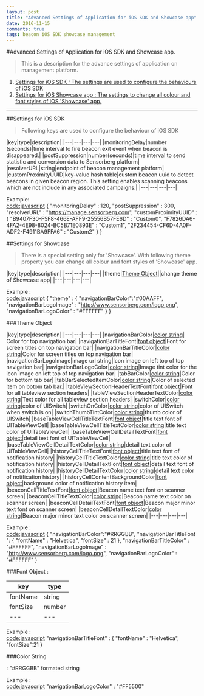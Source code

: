 ```yaml
---
layout: post
title: "Advanced Settings of Application for iOS SDK and Showcase app"
date: 2016-11-15
comments: true
tags: beacon iOS SDK showcase management
---
```



#Advanced Settings of Application for iOS SDK and Showcase app.

> This is a description for the advance settings of application on management platform.

 1. [Settings for iOS SDK : The settings are used to configure the behaviours of iOS SDK](http://sensorberg-dev.github.io/2016/11/Advanced-Settings-of-Application-for-iOS-SDK-and-Showcase-app/#settings-for-ios-sdk)
 2. [Settings for iOS Showcase app : The settings to change all colour and font styles of iOS 'Showcase' app.](http://sensorberg-dev.github.io/2016/11/Advanced-Settings-of-Application-for-iOS-SDK-and-Showcase-app/#settings-for-showcase)

<!--more-->
  

----------  


##Settings for iOS SDK

> Following keys are used to configure the behaviour of iOS SDK  

|key|type|description|
|---|---|---|---|
|monitoringDelay|number (seconds)|time interval to fire beacon exit event when beacon is disappeared.|
|postSuppression|number(seconds)|time interval to send statistic and conversion data to Sensorberg platform|
|resolverURL|string|endpoint of beacon management platform|
|customProximityUUID|key-value hash table|custom beacon uuid to detect beacons in given beacon region. This setting enables scanning beacons which are not include in any associated campaigns.|
|---|---|---|---|
  
Example:  
<code:javascript>
{
	"monitoringDelay" : 120,
	"postSuppression" : 300,
	"resolverURL" :  "https://manage.sensorberg.com",
	"customProximityUUID" : {
			 "B9407F30-F5F8-466E-AFF9-25556B57FE6D" : "Custom0",
			 "F7826DA6-4FA2-4E98-8024-BC5B71E0893E" : "Custom1",
			 "2F234454-CF6D-4A0F-ADF2-F4911BA9FFA6" : "Custom2"
		 }
}
</code>




##Settings for Showcase

> There is a special setting only for 'Showcase'.
> With following theme property you can change all colour and font styles of 'Showcase' app.  
  

|key|type|description|
|---|---|---|---|
|theme|[Theme Object](#theme-object)||change theme of Showcase app|
|---|---|---|---|

Example :  
<code:javascript>
{
	"theme" : {
		"navigationBarColor":"#00AAFF",
		"navigationBarLogoImage" : "http://www.sensorberg.com/logo.png",
		"navigationBarLogoColor" : "#FFFFFF"
	}
}
</code>

###Theme Object

|key|type|description|
|---|---|---|---|
|navigationBarColor|[color string](#color-string)| Color for top navigation bar|
|navigationBarTitleFont|[font object](#font-object)|Font for screen titles on top navigation bar|
|navigationBarTitleColor|[color string](#color-string)|Color for screen titles on top navigation bar|
|navigationBarLogoImage|image url string|Icon image on left top of top navigation bar|
|navigationBarLogoColor|[color string](#color-string)|Image tint color for the icon image on left top of top navigation bar|
|tabBarColor|[color string](#color-string)|Color for bottom tab bar|
|tabBarSelectedItemColor|[color string](#color-string)|Color of selected item on botom tab bar.|
|tableViewSectionHeaderTextFont|[font object](#font-object)|Font for all tableview section headers|
|tableViewSectionHeaderTextColor|[color string](#color-string)|Text color for all tableview section headers|
|switchColor|[color string](#color-string)|color of UISwitch|
|switchOnColor|[color string](#color-string)|color of UISwitch when switch is on|
|switchThumbTintColor|[color string](#color-string)|thumb color of UISwitch|
|baseTableViewCellTitleTextFont|[font object](#font-object)|title text font of UITableViewCell|
|baseTableViewCellTitleTextColor|[color string](#color-string)|title text color of UITableViewCell|
|baseTableViewCellDetailTextFont|[font object](#font-object)|detail text font of UITableViewCell|
|baseTableViewCellDetailTextColor|[color string](#color-string)|detail text color of UITableViewCell|
|historyCellTitleTextFont|[font object](#font-object)|title text font of notification history|
|historyCellTitleTextColor|[color string](#color-string)|title text color of notification history|
|historyCellDetailTextFont|[font object](#font-object)|detail text font of notification history|
|historyCellDetailTextColor|[color string](#color-string)|detail text color of notification history|
|historyCellContentBackgroundColor|[font object](#font-object)|background color of notification history item|
|beaconCellTitleTextFont|[font object](#font-object)|Beacon name text font on scanner screen|
|beaconCellTitleTextColor|[color string](#color-string)|Beacon name text color on scanner screen|
|beaconCellDetailTextFont|[font object](#font-object)|Beacon major minor text font on scanner screen|
|beaconCellDetailTextColor|[color string](#color-string)|Beacon major minor text color on scanner screen|
|---|---|---|---|

Example :   
<code:javascript>
{
	"navigationBarColor":"#RRGGBB",
	"navigationBarTitleFont ":  {
		"fontName" : "Helvetica",
		"fontSize" : 21
	},
	"navigationBarTitleColor" : "#FFFFFF",
	"navigationBarLogoImage" : "http://www.sensorberg.com/logo.png",
	"navigationBarLogoColor" : "#FFFFFF"
}
</code>

###Font Object :

|key|type|
|---|---|
|fontName|string|
|fontSize|number|
|---|---|

Example :   
<code:javascript>
"navigationBarTitleFont" : 
{
	"fontName" : "Helvetica",
	"fontSize":21
}
</code>

###Color String 

:  "#RRGGBB"  formated string

Example :   
<code:javascript>
"navigationBarLogoColor" : "#FF5500"
</code>
